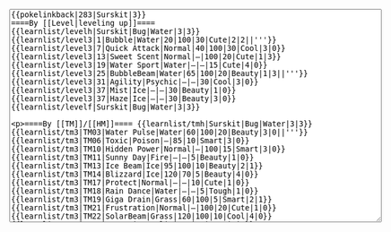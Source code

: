 </p><textarea readonly="" accesskey="," id="wpTextbox1" cols="80" rows="25" style="" class="mw-editfont-monospace" lang="en" dir="ltr" name="wpTextbox1">{{pokelinkback|283|Surskit|3}}
====By [[Level|leveling up]]====
{{learnlist/levelh|Surskit|Bug|Water|3|3}}
{{learnlist/level3|1|Bubble|Water|20|100|30|Cute|2|2||'''}}
{{learnlist/level3|7|Quick Attack|Normal|40|100|30|Cool|3|0}}
{{learnlist/level3|13|Sweet Scent|Normal|—|100|20|Cute|1|3}}
{{learnlist/level3|19|Water Sport|Water|—|—|15|Cute|4|0}}
{{learnlist/level3|25|BubbleBeam|Water|65|100|20|Beauty|1|3||'''}}
{{learnlist/level3|31|Agility|Psychic|—|—|30|Cool|3|0}}
{{learnlist/level3|37|Mist|Ice|—|—|30|Beauty|1|0}}
{{learnlist/level3|37|Haze|Ice|—|—|30|Beauty|3|0}}
{{learnlist/levelf|Surskit|Bug|Water|3|3}}

====By [[TM]]/[[HM]]====
{{learnlist/tmh|Surskit|Bug|Water|3|3}}
{{learnlist/tm3|TM03|Water Pulse|Water|60|100|20|Beauty|3|0||'''}}
{{learnlist/tm3|TM06|Toxic|Poison|—|85|10|Smart|3|0}}
{{learnlist/tm3|TM10|Hidden Power|Normal|—|100|15|Smart|3|0}}
{{learnlist/tm3|TM11|Sunny Day|Fire|—|—|5|Beauty|1|0}}
{{learnlist/tm3|TM13|Ice Beam|Ice|95|100|10|Beauty|2|1}}
{{learnlist/tm3|TM14|Blizzard|Ice|120|70|5|Beauty|4|0}}
{{learnlist/tm3|TM17|Protect|Normal|—|—|10|Cute|1|0}}
{{learnlist/tm3|TM18|Rain Dance|Water|—|—|5|Tough|1|0}}
{{learnlist/tm3|TM19|Giga Drain|Grass|60|100|5|Smart|2|1}}
{{learnlist/tm3|TM21|Frustration|Normal|—|100|20|Cute|1|0}}
{{learnlist/tm3|TM22|SolarBeam|Grass|120|100|10|Cool|4|0}}
{{learnlist/tm3|TM27|Return|Normal|—|100|20|Cute|1|0}}
{{learnlist/tm3|TM30|Shadow Ball|Ghost|80|100|15|Smart|3|0}}
{{learnlist/tm3|TM32|Double Team|Normal|—|—|15|Cool|2|0}}
{{learnlist/tm3|TM42|Facade|Normal|70|100|20|Cute|2|0}}
{{learnlist/tm3|TM43|Secret Power|Normal|70|100|20|Smart|1|0}}
{{learnlist/tm3|TM44|Rest|Psychic|—|—|10|Cute|2|0}}
{{learnlist/tm3|TM45|Attract|Normal|—|100|15|Cute|2|0}}
{{learnlist/tm3|TM46|Thief|Dark|40|100|10|Tough|1|0}}
{{learnlist/tm3|HM05|Flash|Normal|—|70|20|Beauty|3|0}}
{{learnlist/tmf|Surskit|Bug|Water|3|3}}

====By {{pkmn|breeding}}====
{{learnlist/breedh|Surskit|Bug|Water|3|3}}
{{learnlist/breed3|{{MSP/3|048|Venonat}}{{MSP/3|049|Venomoth}}{{MSP/3|193|Yanma}}{{MSP/3|258|Mudkip}}{{MSP/3|259|Marshtomp}}{{MSP/3|260|Swampert}}|Foresight|Normal|—|100|40|Smart|3|0}}
{{learnlist/breed3|{{MSP/3|007|Squirtle}}{{MSP/3|008|Wartortle}}{{MSP/3|009|Blastoise}}{{MSP/3|054|Psyduck}}{{MSP/3|055|Golduck}}{{MSP/3|060|Poliwag}}&lt;br>{{MSP/3|061|Poliwhirl}}{{MSP/3|062|Poliwrath}}{{MSP/3|186|Politoed}}{{MSP/3|116|Horsea}}{{MSP/3|117|Seadra}}{{MSP/3|230|Kingdra}}&lt;br>{{MSP/3|131|Lapras}}{{MSP/3|138|Omanyte}}{{MSP/3|139|Omastar}}{{MSP/3|158|Totodile}}{{MSP/3|159|Croconaw}}{{MSP/3|160|Feraligatr}}&lt;br>{{MSP/3|183|Marill}}{{MSP/3|184|Azumarill}}{{MSP/3|258|Mudkip}}{{MSP/3|259|Marshtomp}}{{MSP/3|260|Swampert}}{{MSP/3|271|Lombre}}&lt;br>{{MSP/3|272|Ludicolo}}{{MSP/3|279|Pelipper}}{{MSP/3|350|Milotic}}{{MSP/3|367|Huntail}}{{MSP/3|368|Gorebyss}}{{MSP/3|369|Relicanth}}|Hydro Pump|Water|120|80|5|Beauty|4|0||'''}}
{{learnlist/breed3|{{MSP/3|062|Poliwrath}}{{MSP/3|290|Nincada}}{{MSP/3|291|Ninjask}}|Mind Reader|Normal|—|100|5|Smart|3|0}}
{{learnlist/breed3|{{MSP/3|138|Omanyte}}{{MSP/3|139|Omastar}}{{MSP/3|140|Kabuto}}{{MSP/3|141|Kabutops}}{{MSP/3|194|Wooper}}{{MSP/3|195|Quagsire}}&lt;br>{{MSP/3|258|Mudkip}}{{MSP/3|259|Marshtomp}}{{MSP/3|260|Swampert}}|Mud Shot|Ground|55|95|15|Tough|1|3}}
{{learnlist/breed3|{{MSP/3|012|Butterfree}}{{MSP/3|048|Venonat}}{{MSP/3|049|Venomoth}}{{MSP/3|223|Remoraid}}{{MSP/3|224|Octillery}}{{MSP/3|269|Dustox}}|Psybeam|Psychic|65|100|20|Beauty|3|0}}
{{learnlist/breedf|Surskit|Bug|Water|3|3}}

====By [[Move Tutor|tutoring]]====
{{learnlist/tutorh|Surskit|Bug|Water|3|3}}
{{learnlist/tutor3|Double-Edge|Normal|120|100|15|Tough|6|0|||yes|yes|yes}}
{{learnlist/tutor3|Endure|Normal|—|—|10|Tough|2|0|||no|yes|no}}
{{learnlist/tutor3|Icy Wind|Ice|55|95|15|Beauty|1|3|||no|yes|yes}}
{{learnlist/tutor3|Mimic|Normal|—|—|10|Cute|1|0|||yes|yes|yes}}
{{learnlist/tutor3|Psych Up|Normal|—|—|10|Smart|2|0|||no|yes|no}}
{{learnlist/tutor3|Sleep Talk|Normal|—|—|10|Cute|3|0|||no|yes|no}}
{{learnlist/tutor3|Snore|Normal|40|100|15|Cute|4|0|||no|yes|no}}
{{learnlist/tutor3|Substitute|Normal|—|—|10|Smart|2|0|||yes|yes|yes}}
{{learnlist/tutor3|Swagger|Normal|—|90|15|Cute|2|0|||no|yes|yes}}
{{learnlist/tutor3|Swift|Normal|60|—|20|Cool|2|0|||no|yes|no}}
{{learnlist/tutorf|Surskit|Bug|Water|3|3}}

====By {{pkmn2|event}}s====
{{learnlist/eventh|Surskit|Bug|Water|3|3}}
{{learnlist/event3|[[PokéPark (theme park)#Surskit|PokéPark Events]]|Mud Sport|Ground|—|—|15|Cute|4|0}}
{{learnlist/eventf|Surskit|Bug|Water|3|3}}

[[it:Surskit/Mosse apprese in terza generazione]]
[[zh:溜溜糖球/第三世代招式表]]
